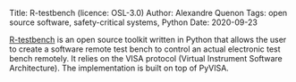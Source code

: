 Title: R-testbench (licence: OSL-3.0)
Author: Alexandre Quenon
Tags: open source software, safety-critical systems, Python
Date: 2020-09-23

 [R-testbench](https://rtestbench.readthedocs.io) is an open source toolkit written in Python that allows the user to create a software remote test bench to control an actual electronic test bench remotely. It relies on the VISA protocol (Virtual Instrument Software Architecture). The implementation is built on top of PyVISA.
